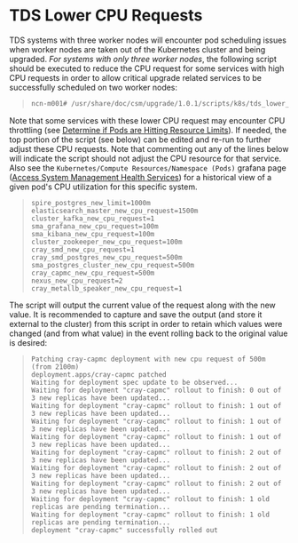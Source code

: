 # TDS Lower CPU Requests

TDS systems with three worker nodes will encounter pod scheduling issues when worker nodes are taken out of the Kubernetes cluster and being upgraded.  _*For systems with only three worker nodes*_, the following script should be executed to reduce the CPU request for some services with high CPU requests in order to allow critical upgrade related services to be successfully scheduled on two worker nodes:

>
>```bash
> ncn-m001# /usr/share/doc/csm/upgrade/1.0.1/scripts/k8s/tds_lower_cpu_requests.sh
>```
>

Note that some services with these lower CPU request may encounter CPU throttling (see [Determine if Pods are Hitting Resource Limits](./Determine_if_Pods_are_Hitting_Resource_Limits.md)).  If needed, the top portion of the script (see below) can be edited and re-run to further adjust these CPU requests. Note that commenting out any of the lines below will indicate the script should not adjust the CPU resource for that service. Also see the `Kubernetes/Compute Resources/Namespace (Pods)` grafana page ([Access System Management Health Services](../system_management_health/Access_System_Management_Health_Services.md)) for a historical view of a given pod's CPU utilization for this specific system.

>
>```
> spire_postgres_new_limit=1000m
> elasticsearch_master_new_cpu_request=1500m
> cluster_kafka_new_cpu_request=1
> sma_grafana_new_cpu_request=100m
> sma_kibana_new_cpu_request=100m
> cluster_zookeeper_new_cpu_request=100m
> cray_smd_new_cpu_request=1
> cray_smd_postgres_new_cpu_request=500m
> sma_postgres_cluster_new_cpu_request=500m
> cray_capmc_new_cpu_request=500m
> nexus_new_cpu_request=2
> cray_metallb_speaker_new_cpu_request=1
>```
>

The script will output the current value of the request along with the new value. It is recommended to capture and save the output (and store it external to the cluster) from this script in order to retain which values were changed (and from what value) in the event rolling back to the original value is desired:

>
>```
> Patching cray-capmc deployment with new cpu request of 500m (from 2100m)
> deployment.apps/cray-capmc patched
> Waiting for deployment spec update to be observed...
> Waiting for deployment "cray-capmc" rollout to finish: 0 out of 3 new replicas have been updated...
> Waiting for deployment "cray-capmc" rollout to finish: 1 out of 3 new replicas have been updated...
> Waiting for deployment "cray-capmc" rollout to finish: 1 out of 3 new replicas have been updated...
> Waiting for deployment "cray-capmc" rollout to finish: 1 out of 3 new replicas have been updated...
> Waiting for deployment "cray-capmc" rollout to finish: 2 out of 3 new replicas have been updated...
> Waiting for deployment "cray-capmc" rollout to finish: 2 out of 3 new replicas have been updated...
> Waiting for deployment "cray-capmc" rollout to finish: 2 out of 3 new replicas have been updated...
> Waiting for deployment "cray-capmc" rollout to finish: 1 old replicas are pending termination...
> Waiting for deployment "cray-capmc" rollout to finish: 1 old replicas are pending termination...
> deployment "cray-capmc" successfully rolled out
>```
